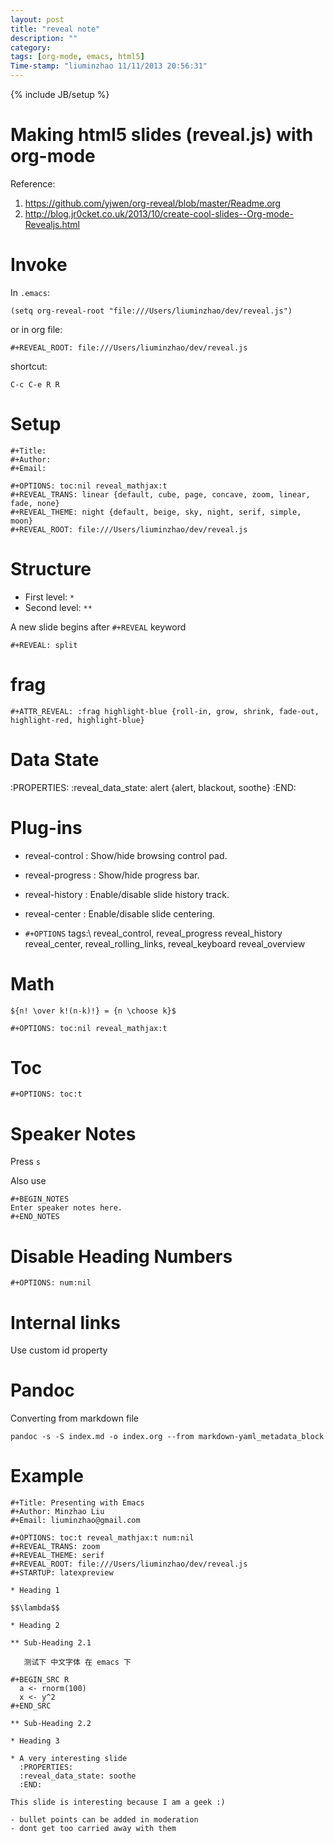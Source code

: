 ```yaml
---
layout: post
title: "reveal note"
description: ""
category:
tags: [org-mode, emacs, html5]
Time-stamp: "liuminzhao 11/11/2013 20:56:31"
---
```

{% include JB/setup %}

Making html5 slides (reveal.js) with org-mode
====

Reference:

1. <https://github.com/yjwen/org-reveal/blob/master/Readme.org>
2. <http://blog.jr0cket.co.uk/2013/10/create-cool-slides--Org-mode-Revealjs.html>

# Invoke #

In `.emacs`:

	(setq org-reveal-root "file:///Users/liuminzhao/dev/reveal.js")

or in org file:

	#+REVEAL_ROOT: file:///Users/liuminzhao/dev/reveal.js

shortcut:

	C-c C-e R R

# Setup #

	#+Title:
	#+Author:
	#+Email:

	#+OPTIONS: toc:nil reveal_mathjax:t
	#+REVEAL_TRANS: linear {default, cube, page, concave, zoom, linear, fade, none}
	#+REVEAL_THEME: night {default, beige, sky, night, serif, simple, moon}
	#+REVEAL_ROOT: file:///Users/liuminzhao/dev/reveal.js

# Structure #

- First level: `*`
- Second level: `**`

A new slide begins after `#+REVEAL` keyword

	#+REVEAL: split

# frag #

	#+ATTR_REVEAL: :frag highlight-blue {roll-in, grow, shrink, fade-out,
	highlight-red, highlight-blue}

# Data State #

   :PROPERTIES:
   :reveal_data_state: alert {alert, blackout, soothe}
   :END:

# Plug-ins #

   - reveal-control : Show/hide browsing control pad.
   - reveal-progress : Show/hide progress bar.
   - reveal-history : Enable/disable slide history track.
   - reveal-center : Enable/disable slide centering.

   - `#+OPTIONS` tags:\\
		reveal_control, reveal_progress reveal_history
		reveal_center, reveal_rolling_links, reveal_keyboard reveal_overview

# Math

	${n! \over k!(n-k)!} = {n \choose k}$

	#+OPTIONS: toc:nil reveal_mathjax:t

# Toc #

	#+OPTIONS: toc:t

# Speaker Notes #

Press `s`

Also use

	#+BEGIN_NOTES
	Enter speaker notes here.
	#+END_NOTES

# Disable Heading Numbers

	#+OPTIONS: num:nil

# Internal links

Use custom id property

# Pandoc  #

Converting from markdown file

	pandoc -s -S index.md -o index.org --from markdown-yaml_metadata_block

# Example #

	#+Title: Presenting with Emacs
	#+Author: Minzhao Liu
	#+Email: liuminzhao@gmail.com

	#+OPTIONS: toc:t reveal_mathjax:t num:nil
	#+REVEAL_TRANS: zoom
	#+REVEAL_THEME: serif
	#+REVEAL_ROOT: file:///Users/liuminzhao/dev/reveal.js
	#+STARTUP: latexpreview

	* Heading 1

	$$\lambda$$

	* Heading 2

	** Sub-Heading 2.1

	   测试下 中文字体 在 emacs 下

	#+BEGIN_SRC R
	  a <- rnorm(100)
	  x <- y^2
	#+END_SRC

	** Sub-Heading 2.2

	* Heading 3

	* A very interesting slide
	  :PROPERTIES:
	  :reveal_data_state: soothe
	  :END:

	This slide is interesting because I am a geek :)

	- bullet points can be added in moderation
	- dont get too carried away with them
